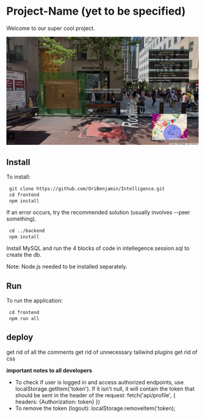 # Project-Name (yet to be specified)

Welcome to our super cool project.

<img src="images/intelligenceMode.png">


## Install

To install:

```
 git clone https://github.com/OriBenjamin/Intelligence.git
 cd frontend
 npm install
```

If an error occurs, try the recommended solution (usually involves --peer something).

```
 cd ../backend
 npm install
```

Install MySQL and run the 4 blocks of code in intellegence.session.sql to create the db.

Note: Node.js needed to be installed separately.

## Run

To run the application:

```
 cd frontend
 npm run all
```

## deploy
get rid of all the comments
get rid of unnecessary tailwind plugins
get rid of css


**important notes to all developers**

- To check if user is logged in and access authorized endpoints,
  use localStorage.getItem('token'). If it isn't null, it will contain
  the token that should be sent in the header of the request:
  fetch('api/profile', {
  headers: {Authorization: token}
  })
- To remove the token (logout): localStorage.removeItem('token);



